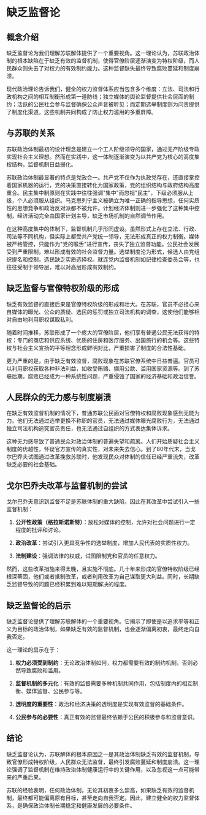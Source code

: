 # 缺乏监督论

## 概念介绍

缺乏监督论为我们理解苏联解体提供了一个重要视角。这一理论认为，苏联政治体制的根本缺陷在于缺乏有效的监督机制，使得官僚阶层逐渐演变为特权阶级，而人民群众则失去了对权力的有效制约能力。这种监督缺失最终导致腐败蔓延和制度崩溃。

现代政治理论告诉我们，健全的权力监督体系应当包含多个维度：立法、司法和行政机构之间的相互制衡形成第一道防线；独立媒体的舆论监督提供社会层面的制约；活跃的公民社会参与监督确保公众声音被听见；而定期选举制度则为问责提供了制度化渠道。这些机制共同构成了防止权力滥用的多重屏障。

## 与苏联的关系

苏联政治体制最初的设计理念是建立一个工人阶级领导的国家，通过无产阶级专政实现社会主义理想。然而在实践中，这一体制逐渐演变为以共产党为核心的高度集权结构，监督机制日益弱化。

苏联政治体制最显著的特点是党政合一。共产党不仅作为执政党存在，还直接掌控着国家机器的运行，党的决策直接转化为国家政策，党的组织结构与政府结构高度重合。民主集中制原则在实践中往往强调"集中"而忽视"民主"，下级必须服从上级，个人必须服从组织。马克思列宁主义被确立为唯一正确的指导思想，任何实质性的思想竞争和政治反对派都不被允许。计划经济体制则进一步强化了这种集中控制，经济活动完全由国家计划主导，缺乏市场机制的自然调节作用。

在这种高度集中的体制下，监督机制几乎形同虚设。虽然形式上存在立法、行政、司法等不同机构，但实际上都受共产党统一领导，无法形成真正的权力制衡。媒体被严格管控，只能作为"党的喉舌"进行宣传，丧失了独立监督功能。公民社会发展受到严重限制，难以形成有效的社会监督力量。选举制度沦为形式，候选人由党组织提名和控制，选民缺乏实质选择权。就连党内监督机制如纪律检查委员会等，也往往受制于领导层，难以对高层形成有效制约。

## 缺乏监督与官僚特权阶级的形成

缺乏有效监督的直接后果是官僚特权阶级的形成和壮大。在苏联，官员不必担心来自媒体的曝光、公众的质疑、选民的惩罚或独立司法机构的调查，这使他们能够相对自由地利用职权谋取私利。

随着时间推移，苏联形成了一个庞大的官僚阶层，他们享有普通公民无法获得的特权：专门的商店和供应系统、优质的住房和医疗服务、出国旅行的机会等。这些特权与社会主义宣扬的平等理念形成鲜明对比，严重损害了制度的合法性基础。

更为严重的是，由于缺乏有效监督，腐败现象在苏联官僚系统中日益普遍。官员可以利用职权获取各种非法利益，如收受贿赂、挪用公款、滥用国家资源等。到了苏联后期，腐败已经成为一种系统性问题，严重侵蚀了国家的经济基础和政治信誉。

## 人民群众的无力感与制度崩溃

在缺乏有效监督机制的情况下，普通苏联公民面对官僚特权和腐败现象感到无能为力。他们无法通过选举更换不称职的官员，无法通过媒体曝光腐败行为，无法通过独立司法机构追究官员责任，也无法通过自组织的方式表达集体诉求。

这种无力感导致了普通民众对政治体制的普遍失望和疏离。人们开始质疑社会主义制度的优越性，怀疑官方宣传的真实性，对未来失去信心。到了80年代末，当戈尔巴乔夫试图通过改革挽救苏联时，他发现民众对体制的信任已经严重流失，改革缺乏必要的社会基础。

## 戈尔巴乔夫改革与监督机制的尝试

戈尔巴乔夫意识到监督不足是苏联体制的重大缺陷，因此在其改革中尝试引入一些监督机制：

1. **公开性政策（格拉斯诺斯特）**：放松对媒体的控制，允许对社会问题进行一定程度的批评和讨论。

2. **政治改革**：尝试引入更具竞争性的选举制度，增加人民代表的实质性权力。

3. **法制建设**：强调法律的权威，试图限制党和官员的任意权力。

然而，这些改革措施来得太晚，且实施不彻底。几十年来形成的官僚特权阶级已经根深蒂固，他们或者抵制改革，或者利用改革为自己谋取更大利益。同时，长期缺乏监督导致的问题已经积累到难以短期解决的程度。

## 缺乏监督论的启示

缺乏监督论提供了理解苏联解体的一个重要视角。它揭示了即使是以追求平等和正义为目标的政治体制，如果缺乏有效的监督机制，也会逐渐偏离初衷，最终走向自我否定。

这一理论的启示在于：

1. **权力必须受到制约**：无论政治体制如何，权力都需要有效的制约机制，否则必然导致腐败和滥用。

2. **监督机制的多元化**：有效的监督需要多种机制共同作用，包括制度内的相互制衡、媒体监督、公民参与等。

3. **透明度的重要性**：政治和经济决策的透明度是实现有效监督的基础条件。

4. **公民参与的必要性**：真正有效的监督最终依赖于公民的积极参与和监督意识。

## 结论

缺乏监督论认为，苏联解体的根本原因之一是其政治体制缺乏有效的监督机制，导致官僚形成特权阶级，人民群众无法监督，最终引发腐败蔓延和制度崩溃。这一理论强调了监督机制在维持政治体制健康运行中的关键作用，以及忽视这一点可能带来的严重后果。

苏联的经验表明，任何政治体制，无论其初衷多么崇高，如果缺乏有效的监督机制，最终都可能偏离原有目标，甚至走向自我否定。因此，建立健全的权力监督体系，是确保政治体制长期稳定和健康发展的必要条件。